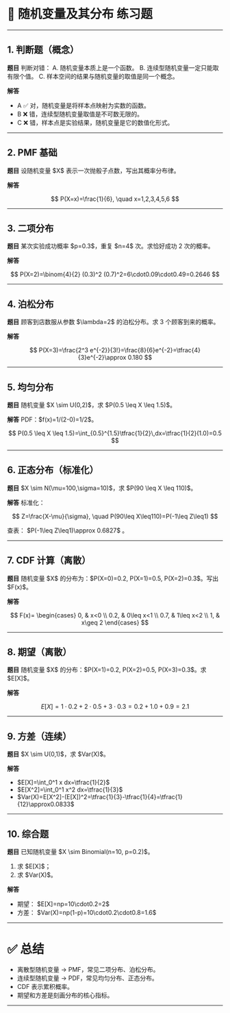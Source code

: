 
# 📘 随机变量及其分布 练习题

---

## 1. 判断题（概念）

**题目**
判断对错：
A. 随机变量本质上是一个函数。
B. 连续型随机变量一定只能取有限个值。
C. 样本空间的结果与随机变量的取值是同一个概念。

**解答**

* A ✅ 对，随机变量是将样本点映射为实数的函数。
* B ❌ 错，连续型随机变量取值是不可数无限的。
* C ❌ 错，样本点是实验结果，随机变量是它的数值化形式。

---

## 2. PMF 基础

**题目**
设随机变量 \$X\$ 表示一次抛骰子点数，写出其概率分布律。

**解答**

$$
P(X=x)=\frac{1}{6}, \quad x=1,2,3,4,5,6
$$

---

## 3. 二项分布

**题目**
某次实验成功概率 \$p=0.3\$，重复 \$n=4\$ 次。求恰好成功 2 次的概率。

**解答**

$$
P(X=2)=\binom{4}{2} (0.3)^2 (0.7)^2=6\cdot0.09\cdot0.49=0.2646
$$

---

## 4. 泊松分布

**题目**
顾客到店数服从参数 \$\lambda=2\$ 的泊松分布。求 3 个顾客到来的概率。

**解答**

$$
P(X=3)=\frac{2^3 e^{-2}}{3!}=\frac{8}{6}e^{-2}=\tfrac{4}{3}e^{-2}\approx 0.180
$$

---

## 5. 均匀分布

**题目**
随机变量 \$X \sim U(0,2)\$，求 \$P(0.5 \leq X \leq 1.5)\$。

**解答**
PDF：\$f(x)=1/(2-0)=1/2\$。

$$
P(0.5 \leq X \leq 1.5)=\int_{0.5}^{1.5}\tfrac{1}{2}\,dx=\tfrac{1}{2}(1.0)=0.5
$$

---

## 6. 正态分布（标准化）

**题目**
\$X \sim N(\mu=100,\sigma=10)\$，求 \$P(90 \leq X \leq 110)\$。

**解答**
标准化：

$$
Z=\frac{X-\mu}{\sigma}, \quad P(90\leq X\leq110)=P(-1\leq Z\leq1)
$$

查表： \$P(-1\leq Z\leq1)\approx 0.6827\$ 。

---

## 7. CDF 计算（离散）

**题目**
随机变量 \$X\$ 的分布为：\$P(X=0)=0.2, P(X=1)=0.5, P(X=2)=0.3\$。写出 \$F(x)\$。

**解答**

$$
F(x)=
\begin{cases}
0, & x<0 \\
0.2, & 0\leq x<1 \\
0.7, & 1\leq x<2 \\
1, & x\geq 2
\end{cases}
$$

---

## 8. 期望（离散）

**题目**
随机变量 \$X\$ 的分布：\$P(X=1)=0.2, P(X=2)=0.5, P(X=3)=0.3\$。求 \$E\[X]\$。

**解答**

$$
E[X]=1\cdot0.2+2\cdot0.5+3\cdot0.3=0.2+1.0+0.9=2.1
$$

---

## 9. 方差（连续）

**题目**
\$X \sim U(0,1)\$，求 \$Var(X)\$。

**解答**

* \$E\[X]=\int\_0^1 x dx=\tfrac{1}{2}\$
* \$E\[X^2]=\int\_0^1 x^2 dx=\tfrac{1}{3}\$
* \$Var(X)=E\[X^2]-(E\[X])^2=\tfrac{1}{3}-\tfrac{1}{4}=\tfrac{1}{12}\approx0.0833\$

---

## 10. 综合题

**题目**
已知随机变量 \$X \sim Binomial(n=10, p=0.2)\$。

1. 求 \$E\[X]\$；
2. 求 \$Var(X)\$。

**解答**

* 期望： \$E\[X]=np=10\cdot0.2=2\$
* 方差： \$Var(X)=np(1-p)=10\cdot0.2\cdot0.8=1.6\$

---

# ✅ 总结

* 离散型随机变量 → PMF，常见二项分布、泊松分布。
* 连续型随机变量 → PDF，常见均匀分布、正态分布。
* CDF 表示累积概率。
* 期望和方差是刻画分布的核心指标。

---



